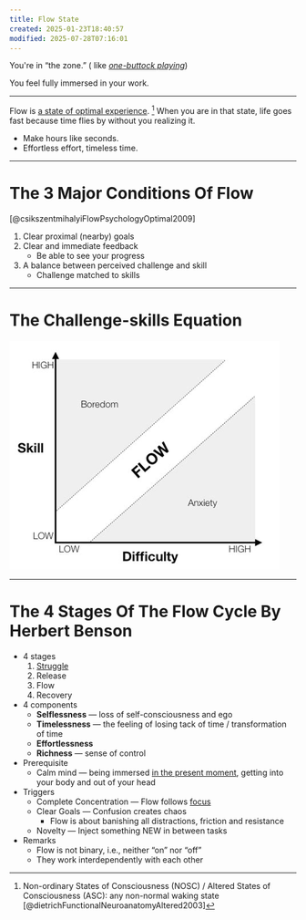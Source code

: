 ```yaml
---
title: Flow State
created: 2025-01-23T18:40:57
modified: 2025-07-28T07:16:01
---
```


You're in “the zone.” ( like _[one-buttock playing](https://sketchplanations.com/one-buttock-playing)_)

You feel fully immersed in your work.

---

Flow is [a state of optimal experience](https://www.flowresearchcollective.com/about). [^1] When you are in that state, life goes fast because time flies by without you realizing it.

* Make hours like seconds.
* Effortless effort, timeless time.

---

# The 3 Major Conditions Of Flow

[@csikszentmihalyiFlowPsychologyOptimal2009]

1. Clear proximal (nearby) goals
2. Clear and immediate feedback
	* Be able to see your progress
3. A balance between perceived challenge and skill
	* Challenge matched to skills

---

# The Challenge-skills Equation

![](../_attachments/0e5c14fe315346a07f71429188490d34.png)

---

# The 4 Stages Of The Flow Cycle By Herbert Benson

* 4 stages
	1. [Struggle](why-its-so-hard-to-just-do-the-work.md)
	2. Release
	3. Flow
	4. Recovery
* 4 components
	* **Selflessness** — loss of self-consciousness and ego
	* **Timelessness** — the feeling of losing tack of time / transformation of time
	* **Effortlessness**
	* **Richness** — sense of control
* Prerequisite
	* Calm mind — being immersed [in the present moment](live-in-the-present.md), getting into your body and out of your head
* Triggers
	* Complete Concentration — Flow follows [focus](focus-is-about-saying-no.md)
	* Clear Goals — Confusion creates chaos
		* Flow is about banishing all distractions, friction and resistance
	* Novelty — Inject something NEW in between tasks
* Remarks
	* Flow is not binary, i.e., neither “on” nor “off”
	* They work interdependently with each other

[^1]: Non-ordinary States of Consciousness (NOSC) / Altered States of Consciousness (ASC): any non-normal waking state [@dietrichFunctionalNeuroanatomyAltered2003]
